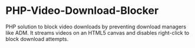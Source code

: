 # PHP-Video-Download-Blocker
PHP solution to block video downloads by preventing download managers like ADM. It streams videos on an HTML5 canvas and disables right-click to block download attempts.

